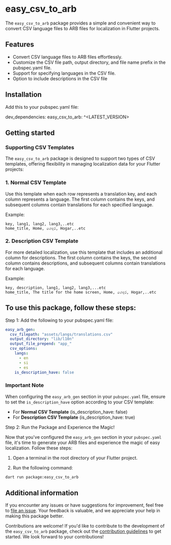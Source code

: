 <!-- 
This README describes the easy_csv_to_arb package. If you publish this package to pub.dev,
this README's contents appear on the landing page for your package.

For information about how to write a good package README, see the guide for
[writing package pages](https://dart.dev/guides/libraries/writing-package-pages). 

For general information about developing packages, see the Dart guide for
[creating packages](https://dart.dev/guides/libraries/create-library-packages)
and the Flutter guide for
[developing packages and plugins](https://flutter.dev/developing-packages). 
-->

# easy_csv_to_arb

The `easy_csv_to_arb` package provides a simple and convenient way to convert CSV language files to ARB files for localization in Flutter projects.

## Features

- Convert CSV language files to ARB files effortlessly.
- Customize the CSV file path, output directory, and file name prefix in the pubspec.yaml file.
- Support for specifying languages in the CSV file.
- Option to include descriptions in the CSV file

## Installation

Add this to your pubspec.yaml file:

  dev_dependencies:
    easy_csv_to_arb: ^<LATEST_VERSION>


## Getting started

### Supporting CSV Templates

The `easy_csv_to_arb` package is designed to support two types of CSV templates, offering flexibility in managing localization data for your Flutter projects:

### 1. Normal CSV Template

Use this template when each row represents a translation key, and each column represents a language. The first column contains the keys, and subsequent columns contain translations for each specified language.

Example:
```csv
key, lang1, lang2, lang3,..etc
home_title, Home, ගෙදර, Hogar,..etc
```
### 2. Description CSV Template

For more detailed localization, use this template that includes an additional column for descriptions. The first column contains the keys, the second column contains descriptions, and subsequent columns contain translations for each language.

Example:
```csv
key, description, lang1, lang2, lang3,...etc
home_title, The title for the home screen, Home, ගෙදර, Hogar,..etc
```
## To use this package, follow these steps:

Step 1: Add the following to your pubspec.yaml file:

```yaml
easy_arb_gen:
  csv_filepath: "assets/langs/translations.csv"
  output_directory: "lib/l10n"
  output_file_prepend: "app_"
  csv_options:
    langs:
      - en
      - si
      - es
    is_description_have: false
```
### Important Note

When configuring the `easy_arb_gen` section in your `pubspec.yaml` file, ensure to set the `is_description_have` option according to your CSV template:

- For **Normal CSV Template** (is_description_have: false)
- For **Description CSV Template** (is_description_have: true)

Step 2: Run the Package and Experience the Magic!

Now that you've configured the `easy_arb_gen` section in your `pubspec.yaml` file, it's time to generate your ARB files and experience the magic of easy localization. Follow these steps:

1. Open a terminal in the root directory of your Flutter project.

2. Run the following command:

```bash
dart run package:easy_csv_to_arb
```


## Additional information

If you encounter any issues or have suggestions for improvement, feel free to [file an issue](https://github.com/supunnilakshana/easy_arb_gen/issues). Your feedback is valuable, and we appreciate your help in making this package better.

Contributions are welcome! If you'd like to contribute to the development of the `easy_csv_to_arb` package, check out the [contribution guidelines](https://github.com/supunnilakshana/easy_arb_gen) to get started. We look forward to your contributions!



